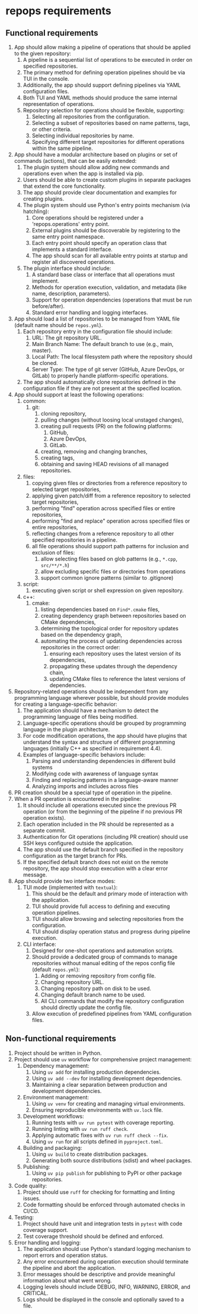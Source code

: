 # repops requirements

## Functional requirements

1. App should allow making a pipeline of operations that should be applied to the given repository:
   1. A pipeline is a sequential list of operations to be executed in order on specified repositories.
   2. The primary method for defining operation pipelines should be via TUI in the console.
   3. Additionally, the app should support defining pipelines via YAML configuration files.
   4. Both TUI and YAML methods should produce the same internal representation of operations.
   5. Repository selection for operations should be flexible, supporting:
      1. Selecting all repositories from the configuration.
      2. Selecting a subset of repositories based on name patterns, tags, or other criteria.
      3. Selecting individual repositories by name.
      4. Specifying different target repositories for different operations within the same pipeline.
2. App should have a modular architecture based on plugins or set of commands (actions), that can be easily extended:
   1. The plugin system should allow adding new commands and operations even when the app is installed via pip.
   2. Users should be able to create custom plugins in separate packages that extend the core functionality.
   3. The app should provide clear documentation and examples for creating plugins.
   4. The plugin system should use Python's entry points mechanism (via hatchling):
      1. Core operations should be registered under a 'repops.operations' entry point.
      2. External plugins should be discoverable by registering to the same entry point namespace.
      3. Each entry point should specify an operation class that implements a standard interface.
      4. The app should scan for all available entry points at startup and register all discovered operations.
   5. The plugin interface should include:
      1. A standard base class or interface that all operations must implement.
      2. Methods for operation execution, validation, and metadata (like name, description, parameters).
      3. Support for operation dependencies (operations that must be run before/after).
      4. Standard error handling and logging interfaces.
3. App should load a list of repositories to be managed from YAML file (default name should be `repos.yml`).
   1. Each repository entry in the configuration file should include:
      1. URL: The git repository URL.
      2. Main Branch Name: The default branch to use (e.g., main, master).
      3. Local Path: The local filesystem path where the repository should be cloned.
      4. Server Type: The type of git server (GitHub, Azure DevOps, or GitLab) to properly handle platform-specific
         operations.
   2. The app should automatically clone repositories defined in the configuration file if they are not present at the
      specified location.
4. App should support at least the following operations:
   1. common:
      1. git:
         1. cloning repository,
         2. pulling changes (without loosing local unstaged changes),
         3. creating pull requests (PR) on the following platforms:
            1. GitHub,
            2. Azure DevOps,
            3. GitLab.
         4. creating, removing and changing branches,
         5. creating tags,
         6. obtaining and saving HEAD revisions of all managed repositories.
   2. files:
      1. copying given files or directories from a reference repository to selected target repositories,
      2. applying given patch/diff from a reference repository to selected target repositories,
      3. performing "find" operation across specified files or entire repositories,
      4. performing "find and replace" operation across specified files or entire repositories,
      5. reflecting changes from a reference repository to all other specified repositories in a pipeline.
      6. all file operations should support path patterns for inclusion and exclusion of files:
         1. allow selecting files based on glob patterns (e.g., `*.cpp`, `src/**/*.h`)
         2. allow excluding specific files or directories from operations
         3. support common ignore patterns (similar to .gitignore)
   3. script:
      1. executing given script or shell expression on given repository.
   4. c++:
      1. cmake:
         1. listing dependencies based on `Find*.cmake` files,
         2. creating dependency graph between repositories based on CMake dependencies,
         3. determining the topological order for repository updates based on the dependency graph,
         4. automating the process of updating dependencies across repositories in the correct order:
            1. ensuring each repository uses the latest version of its dependencies,
            2. propagating these updates through the dependency chain,
            3. updating CMake files to reference the latest versions of dependencies.
5. Repository-related operations should be independent from any programming language wherever possible, but should
   provide modules for creating a language-specific behavior:
   1. The application should have a mechanism to detect the programming language of files being modified.
   2. Language-specific operations should be grouped by programming language in the plugin architecture.
   3. For code modification operations, the app should have plugins that understand the syntax and structure of
      different programming languages (initially C++ as specified in requirement 4.4).
   4. Examples of language-specific behaviors include:
      1. Parsing and understanding dependencies in different build systems
      2. Modifying code with awareness of language syntax
      3. Finding and replacing patterns in a language-aware manner
      4. Analyzing imports and includes across files
6. PR creation should be a special type of operation in the pipeline.
7. When a PR operation is encountered in the pipeline:
   1. It should include all operations executed since the previous PR operation (or from the beginning of the pipeline
      if no previous PR operation exists).
   2. Each operation included in the PR should be represented as a separate commit.
   3. Authentication for Git operations (including PR creation) should use SSH keys configured outside the application.
   4. The app should use the default branch specified in the repository configuration as the target branch for PRs.
   5. If the specified default branch does not exist on the remote repository, the app should stop execution with a
      clear error message.
8. App should provide two interface modes:
   1. TUI mode (implemented with `textual`):
      1. This should be the default and primary mode of interaction with the application.
      2. TUI should provide full access to defining and executing operation pipelines.
      3. TUI should allow browsing and selecting repositories from the configuration.
      4. TUI should display operation status and progress during pipeline execution.
   2. CLI interface:
      1. Designed for one-shot operations and automation scripts.
      2. Should provide a dedicated group of commands to manage repositories without manual editing of the repos config
         file (default `repos.yml`):
         1. Adding or removing repository from config file.
         2. Changing repository URL.
         3. Changing repository path on disk to be used.
         4. Changing default branch name to be used.
         5. All CLI commands that modify the repository configuration should directly update the config file.
      3. Allow execution of predefined pipelines from YAML configuration files.

## Non-functional requirements

1. Project should be written in Python.
2. Project should use `uv` workflow for comprehensive project management:
   1. Dependency management:
      1. Using `uv add` for installing production dependencies.
      2. Using `uv add --dev` for installing development dependencies.
      3. Maintaining a clear separation between production and development dependencies.
   2. Environment management:
      1. Using `uv venv` for creating and managing virtual environments.
      2. Ensuring reproducible environments with `uv.lock` file.
   3. Development workflows:
      1. Running tests with `uv run pytest` with coverage reporting.
      2. Running linting with `uv run ruff check`.
      3. Applying automatic fixes with `uv run ruff check --fix`.
      4. Using `uv run` for all scripts defined in `pyproject.toml`.
   4. Building and packaging:
      1. Using `uv build` to create distribution packages.
      2. Generating both source distributions (sdist) and wheel packages.
   5. Publishing:
      1. Using `uv pip publish` for publishing to PyPI or other package repositories.
3. Code quality:
   1. Project should use `ruff` for checking for formatting and linting issues.
   2. Code formatting should be enforced through automated checks in CI/CD.
4. Testing:
   1. Project should have unit and integration tests in `pytest` with code coverage support.
   2. Test coverage threshold should be defined and enforced.
5. Error handling and logging:
   1. The application should use Python's standard logging mechanism to report errors and operation status.
   2. Any error encountered during operation execution should terminate the pipeline and abort the application.
   3. Error messages should be descriptive and provide meaningful information about what went wrong.
   4. Logging levels should include DEBUG, INFO, WARNING, ERROR, and CRITICAL.
   5. Logs should be displayed in the console and optionally saved to a file.
